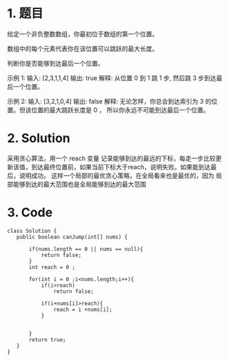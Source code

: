 # 1. 题目
给定一个非负整数数组，你最初位于数组的第一个位置。

数组中的每个元素代表你在该位置可以跳跃的最大长度。

判断你是否能够到达最后一个位置。

示例 1: 
输入: [2,3,1,1,4] 
输出: true 
解释: 从位置 0 到 1 跳 1 步, 然后跳 3 步到达最后一个位置。

示例 2: 
输入: [3,2,1,0,4] 
输出: false 
解释: 无论怎样，你总会到达索引为 3 的位置。但该位置的最大跳跃长度是 0 ， 所以你永远不可能到达最后一个位置。

# 2. Solution
采用贪心算法，用一个 reach 变量 记录能够到达的最远的下标，每走一步比较更新该值，到达最终位置前，如果当前下标大于reach，说明失败。如果能到达最后，说明成功。 
这样一个局部的最优贪心策略，在全局看来也是最优的，因为 局部能够到达的最大范围也是全局能够到达的最大范围
# 3. Code
 ```
 class Solution {
    public boolean canJump(int[] nums) {
        
        if(nums.length == 0 || nums == null){
            return false;
        }
        int reach = 0 ;
        
        for(int i = 0 ;i<nums.length;i++){
            if(i>reach)
                return false;
            
            if(i+nums[i]>reach){
                reach = i +nums[i];
            }
            
            
        }
        return true;
    }
}
 ```